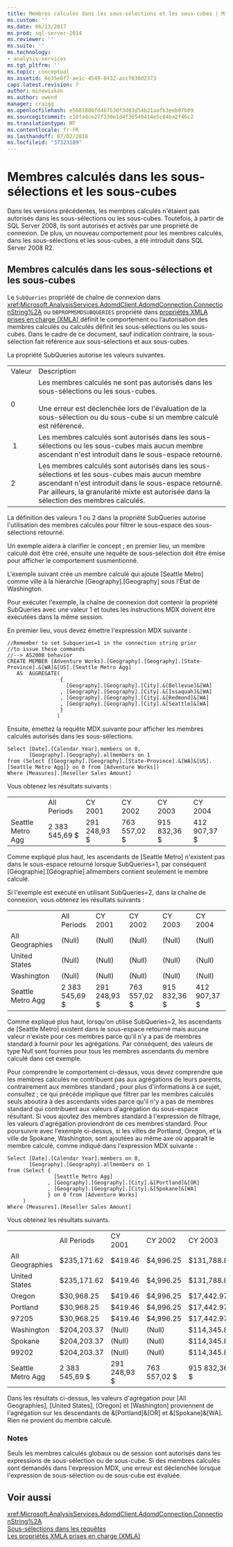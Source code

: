 ```yaml
---
title: Membres calculés dans les sous-sélections et les sous-cubes | Microsoft Docs
ms.custom: ''
ms.date: 06/13/2017
ms.prod: sql-server-2014
ms.reviewer: ''
ms.suite: ''
ms.technology:
- analysis-services
ms.tgt_pltfrm: ''
ms.topic: conceptual
ms.assetid: 6e35e8f7-ae1c-4549-8432-accf036d2373
caps.latest.revision: 7
author: minewiskan
ms.author: owend
manager: craigg
ms.openlocfilehash: e5681806fd4b7530f3d83d54b21aafb3eeb07b09
ms.sourcegitcommit: c18fadce27f330e1d4f36549414e5c84ba2f46c2
ms.translationtype: MT
ms.contentlocale: fr-FR
ms.lasthandoff: 07/02/2018
ms.locfileid: "37323189"
---
```

# <a name="calculated-members-in-subselects-and-subcubes"></a>Membres calculés dans les sous-sélections et les sous-cubes
  Dans les versions précédentes, les membres calculés n'étaient pas autorisés dans les sous-sélections ou les sous-cubes. Toutefois, à partir de SQL Server 2008, ils sont autorisés et activés par une propriété de connexion. De plus, un nouveau comportement pour les membres calculés, dans les sous-sélections et les sous-cubes, a été introduit dans SQL Server 2008 R2.  
  
## <a name="calculated-members-in-subselects-and-subcubes"></a>Membres calculés dans les sous-sélections et les sous-cubes  
 Le `SubQueries` propriété de chaîne de connexion dans <xref:Microsoft.AnalysisServices.AdomdClient.AdomdConnection.ConnectionString%2A> ou `DBPROPMSMDSUBQUERIES` propriété dans [propriétés XMLA prises en charge &#40;XMLA&#41; ](../../xmla/xml-elements-properties/propertylist-element-supported-xmla-properties.md) définit le comportement ou l’autorisation des membres calculés ou calculés définit les sous-sélections ou les sous-cubes. Dans le cadre de ce document, sauf indication contraire, la sous-sélection fait référence aux sous-sélections et aux sous-cubes.  
  
 La propriété SubQueries autorise les valeurs suivantes.  
  
|||  
|-|-|  
|Valeur|Description|  
|0|Les membres calculés ne sont pas autorisés dans les sous-sélections ou les sous-cubes.<br /><br /> Une erreur est déclenchée lors de l'évaluation de la sous-sélection ou du sous-cube si un membre calculé est référencé.|  
| 1|Les membres calculés sont autorisés dans les sous-sélections ou les sous-cubes mais aucun membre ascendant n'est introduit dans le sous-espace retourné.|  
|2|Les membres calculés sont autorisés dans les sous-sélections et les sous-cubes mais aucun membre ascendant n'est introduit dans le sous-espace retourné. Par ailleurs, la granularité mixte est autorisée dans la sélection des membres calculés.|  
  
 La définition des valeurs 1 ou 2 dans la propriété SubQueries autorise l'utilisation des membres calculés pour filtrer le sous-espace des sous-sélections retourné.  
  
 Un exemple aidera à clarifier le concept ; en premier lieu, un membre calculé doit être créé, ensuite une requête de sous-sélection doit être émise pour afficher le comportement susmentionné.  
  
 L'exemple suivant crée un membre calculé qui ajoute [Seattle Metro] comme ville à la hiérarchie [Geography].[Geography] sous l'État de Washington.  
  
 Pour exécuter l'exemple, la chaîne de connexion doit contenir la propriété SubQueries avec une valeur 1 et toutes les instructions MDX doivent être exécutées dans la même session.  
  
 En premier lieu, vous devez émettre l'expression MDX suivante :  
  
```  
//Remember to set Subqueries=1 in the connection string prior  
//to issue these commands  
//--> AS2008 behavior  
CREATE MEMBER [Adventure Works].[Geography].[Geography].[State-Province].&[WA]&[US].[Seattle Metro Agg]   
   AS  AGGREGATE(   
                 {   
                   [Geography].[Geography].[City].&[Bellevue]&[WA]  
                 , [Geography].[Geography].[City].&[Issaquah]&[WA]  
                 , [Geography].[Geography].[City].&[Redmond]&[WA]  
                 , [Geography].[Geography].[City].&[Seattle]&[WA]  
                 }  
                )    
```  
  
 Ensuite, émettez la requête MDX suivante pour afficher les membres calculés autorisés dans les sous-sélections.  
  
```  
Select [Date].[Calendar Year].members on 0,  
       [Geography].[Geography].allmembers on 1  
from (Select {[Geography].[Geography].[State-Province].&[WA]&[US].[Seattle Metro Agg]} on 0 from [Adventure Works])  
Where [Measures].[Reseller Sales Amount]  
```  
  
 Vous obtenez les résultats suivants :  
  
|||||||  
|-|-|-|-|-|-|  
||All Periods|CY 2001|CY 2002|CY 2003|CY 2004|  
|Seattle Metro Agg|2 383 545,69 $|291 248,93 $|763 557,02 $|915 832,36 $|412 907,37 $|  
  
 Comme expliqué plus haut, les ascendants de [Seattle Metro] n'existent pas dans le sous-espace retourné lorsque SubQueries=1, par conséquent [Géographie].[Géographie].allmembers contient seulement le membre calculé.  
  
 Si l'exemple est exécuté en utilisant SubQueries=2, dans la chaîne de connexion, vous obtenez les résultats suivants :  
  
|||||||  
|-|-|-|-|-|-|  
||All Periods|CY 2001|CY 2002|CY 2003|CY 2004|  
|All Geographies|(Null)|(Null)|(Null)|(Null)|(Null)|  
|United States|(Null)|(Null)|(Null)|(Null)|(Null)|  
|Washington|(Null)|(Null)|(Null)|(Null)|(Null)|  
|Seattle Metro Agg|2 383 545,69 $|291 248,93 $|763 557,02 $|915 832,36 $|412 907,37 $|  
  
 Comme expliqué plus haut, lorsqu'on utilise SubQueries=2, les ascendants de [Seattle Metro] existent dans le sous-espace retourné mais aucune valeur n'existe pour ces membres parce qu'il n'y a pas de membres standard à fournir pour les agrégations. Par conséquent, des valeurs de type Null sont fournies pour tous les membres ascendants du membre calculé dans cet exemple.  
  
 Pour comprendre le comportement ci-dessus, vous devez comprendre que les membres calculés ne contribuent pas aux agrégations de leurs parents, contrairement aux membres standard ; pour plus d'informations à ce sujet, consultez ; ce qui précède implique que filtrer par les membres calculés seuls aboutira à des ascendants vides parce qu'il n'y a pas de membres standard qui contribuent aux valeurs d'agrégation du sous-espace résultant. Si vous ajoutez des membres standard à l'expression de filtrage, les valeurs d'agrégation proviendront de ces membres standard. Pour poursuivre avec l'exemple ci-dessus, si les villes de Portland, Oregon, et la ville de Spokane, Washington, sont ajoutées au même axe où apparaît le membre calculé, comme indiqué dans l'expression MDX suivante :  
  
```  
Select [Date].[Calendar Year].members on 0,  
       [Geography].[Geography].allmembers on 1  
from (Select {  
               [Seattle Metro Agg]  
             , [Geography].[Geography].[City].&[Portland]&[OR]  
             , [Geography].[Geography].[City].&[Spokane]&[WA]  
             } on 0 from [Adventure Works]  
     )  
Where [Measures].[Reseller Sales Amount]  
```  
  
 Vous obtenez les résultats suivants.  
  
|||||||  
|-|-|-|-|-|-|  
||All Periods|CY 2001|CY 2002|CY 2003|CY 2004|  
|All Geographies|$235,171.62|$419.46|$4,996.25|$131,788.82|$97,967.09|  
|United States|$235,171.62|$419.46|$4,996.25|$131,788.82|$97,967.09|  
|Oregon|$30,968.25|$419.46|$4,996.25|$17,442.97|$8,109.56|  
|Portland|$30,968.25|$419.46|$4,996.25|$17,442.97|$8,109.56|  
|97205|$30,968.25|$419.46|$4,996.25|$17,442.97|$8,109.56|  
|Washington|$204,203.37|(Null)|(Null)|$114,345.85|$89,857.52|  
|Spokane|$204,203.37|(Null)|(Null)|$114,345.85|$89,857.52|  
|99202|$204,203.37|(Null)|(Null)|$114,345.85|$89,857.52|  
|Seattle Metro Agg|2 383 545,69 $|291 248,93 $|763 557,02 $|915 832,36 $|412 907,37 $|  
  
 Dans les résultats ci-dessus, les valeurs d'agrégation pour [All Geographies], [United States], [Oregon] et [Washington] proviennent de l'agrégation sur les descendants de &[Portland]&[OR] et &[Spokane]&[WA]. Rien ne provient du membre calculé.  
  
### <a name="remarks"></a>Notes  
 Seuls les membres calculés globaux ou de session sont autorisés dans les expressions de sous-sélection ou de sous-cube. Si des membres calculés sont demandés dans l'expression MDX, une erreur est déclenchée lorsque l'expression de sous-sélection ou de sous-cube est évaluée.  
  
## <a name="see-also"></a>Voir aussi  
 <xref:Microsoft.AnalysisServices.AdomdClient.AdomdConnection.ConnectionString%2A>   
 [Sous-sélections dans les requêtes](subselects-in-queries.md)   
 [Les propriétés XMLA prises en charge &#40;XMLA&#41;](../../xmla/xml-elements-properties/propertylist-element-supported-xmla-properties.md)  
  
  
